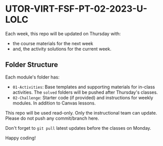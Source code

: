 # UTOR-VIRT-FSF-PT-02-2023-U-LOLC

Each week, this repo will be updated on Thursday with:

- the course materials for the next week
- and, the activity solutions for the current week.

## Folder Structure

Each module's folder has:

- `01-Activities`: Base templates and supporting materials for in-class activities. The `solved` folders will be pushed after Thursday's classes.
- `02-Challenge`: Starter code (if provided) and instructions for weekly modules. In addition to Canvas lessons.

This repo will be used read-only. Only the instructional team can update. Please do not push any commit/branch here.

Don't forget to `git pull` latest updates before the classes on Monday.

Happy coding!
